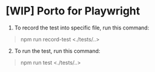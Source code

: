 # [WIP] Porto for Playwright

1. To record the test into specific file, run this command:
> npm run record-test <./tests/..>
2. To run the test, run this command:
> npm run test <./tests/..>